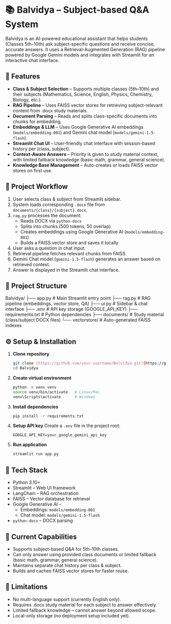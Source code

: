 # 📚 Balvidya – Subject-based Q&A System
Balvidya is an AI-powered educational assistant that helps students (Classes 5th–10th) ask subject-specific questions and receive concise, accurate answers. It uses a Retrieval-Augmented Generation (RAG) pipeline powered by Google Gemini models and integrates with Streamlit for an interactive chat interface.

## 🚀 Features
- **Class & Subject Selection** – Supports multiple classes (5th–10th) and their subjects (Mathematics, Science, English, Physics, Chemistry, Biology, etc.).
- **RAG Pipeline** – Uses FAISS vector stores for retrieving subject-relevant content from .docx study materials.
- **Document Parsing** – Reads and splits class-specific documents into chunks for embedding.
- **Embeddings & LLM** – Uses Google Generative AI embeddings (`models/embedding-001`) and Gemini chat model (`models/gemini-1.5-flash`).
- **Streamlit Chat UI** – User-friendly chat interface with session-based history per (class, subject).
- **Context-Aware Answers** – Priority is given to study material context, with limited fallback knowledge (basic math, grammar, general science).
- **Knowledge Base Management** – Auto-creates or loads FAISS vector stores on first use.

## 🧩 Project Workflow
1.  User selects class & subject from Streamlit sidebar.
2.  System loads corresponding `.docx` file from `documents/{class}/{subject}.docx`.
3.  `rag.py` processes the document:
    - Reads DOCX via `python-docx`
    - Splits into chunks (500 tokens, 50 overlap)
    - Creates embeddings using Google Generative AI (`models/embedding-001`)
    - Builds a FAISS vector store and saves it locally
4.  User asks a question in chat input.
5.  Retrieval pipeline fetches relevant chunks from FAISS.
6.  Gemini Chat model (`gemini-1.5-flash`) generates an answer based on retrieved context.
7.  Answer is displayed in the Streamlit chat interface.

## 📂 Project Structure

Balvidya/
├── app.py              # Main Streamlit entry point
├── rag.py              # RAG pipeline (embeddings, vector store, QA)
├── ui.py               # Sidebar & chat interface
├── .env                # API key storage (GOOGLE_API_KEY)
├── requirements.txt    # Python dependencies
├── documents/          # Study material (class/subject DOCX files)
└── vectorstore/        # Auto-generated FAISS indexes

## ⚙️ Setup & Installation
1.  **Clone repository**
    ```bash
    git clone [https://github.com/your-username/Balvidya.git](https://github.com/your-username/Balvidya.git)
    cd Balvidya
    ```
2.  **Create virtual environment**
    ```bash
    python -m venv venv
    source venv/bin/activate   # Linux/Mac
    venv\Scripts\activate      # Windows
    ```
3.  **Install dependencies**
    ```bash
    pip install -r requirements.txt
    ```
4.  **Setup API key**
    Create a `.env` file in the project root:
    ```
    GOOGLE_API_KEY=your_google_gemini_api_key
    ```
5.  **Run application**
    ```bash
    streamlit run app.py
    ```

## 🧰 Tech Stack
- Python 3.10+
- Streamlit – Web UI framework
- LangChain – RAG orchestration
- FAISS – Vector database for retrieval
- Google Generative AI –
    - Embeddings: `models/embedding-001`
    - Chat model: `models/gemini-1.5-flash`
- `python-docx` – DOCX parsing

## 🎯 Current Capabilities
- Supports subject-based Q&A for 5th–10th classes.
- Can only answer using provided class documents or limited fallback (basic math, grammar, general science).
- Maintains separate chat history per class & subject.
- Builds and caches FAISS vector stores for faster reuse.

## 🚦 Limitations
- No multi-language support (currently English only).
- Requires .docx study material for each subject to answer effectively.
- Limited fallback knowledge – cannot answer beyond allowed scope.
- Local-only storage (no deployment setup included yet).
